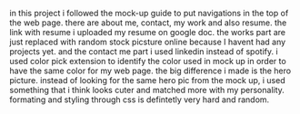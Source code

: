 in this project i followed the mock-up guide to put navigations in the top of the web page. there are about me, contact, my work and also resume. the link with resume i uploaded my resume on google doc. the works part are just replaced with random stock picsture online because I havent had any projects yet. and the contact me part i used linkedin instead of spotify. i used color pick extension to identify the color used in mock up in order to have the same color for my web page. the big difference i made is the hero picture. instead of looking for the same hero pic from the mock up, i used something that i think looks cuter and matched more with my personality. formating and styling through css is defintetly very hard and random. 